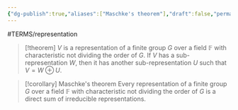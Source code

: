 ```yaml
---
{"dg-publish":true,"aliases":["Maschke's theorem"],"draft":false,"permalink":"/MATH/Cards/Nodes/Maschke's Theorem/","dgPassFrontmatter":true}
---
```


#TERMS/representation 

> [!theorem]
> $V$ is a representation of a finite group $G$ over a field $\mathbb{F}$ with characteristic not dividing the order of $G$. If $V$ has a sub-representation $W$, then it has another sub-representation $U$ such that $V=W\oplus U$.


> [!corollary] Maschke's theorem
> Every representation of a finite group $G$ over a field $\mathbb{F}$ with characteristic not dividing the order of $G$ is a direct sum of irreducible representations.

